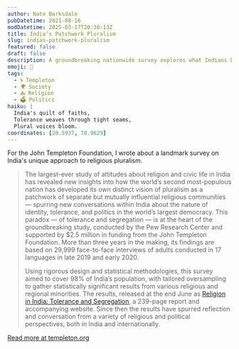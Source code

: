 ```yaml
---
author: Nate Barksdale
pubDatetime: 2021-08-16
modDatetime: 2025-03-17T20:38:13Z
title: India’s Patchwork Pluralism
slug: indias-patchwork-pluralism
featured: false
draft: false
description: A groundbreaking nationwide survey explores what Indians believe about their own and their fellow citizens’ religious faiths
emoji: 🧩
tags:
  - 🌀 Templeton
  - 🌍 Society
  - ⛪ Religion
  - 🗳️ Politics
haiku: |
  India's quilt of faiths,  
  Tolerance weaves through tight seams,  
  Plural voices bloom.
coordinates: [20.5937, 78.9629]
---
```


For the John Templeton Foundation, I wrote about a landmark survey on India's unique approach to religious pluralism.

> The largest-ever study of attitudes about religion and civic life in India has revealed new insights into how the world’s second most-populous nation has developed its own distinct vision of pluralism as a patchwork of separate but mutually influential religious communities — spurring new conversations within India about the nature of identity, tolerance, and politics in the world’s largest democracy. This paradox — of tolerance and segregation — is at the heart of the groundbreaking study, conducted by the Pew Research Center and supported by $2.5 million in funding from the John Templeton Foundation. More than three years in the making, its findings are based on 29,999 face-to-face interviews of adults conducted in 17 languages in late 2019 and early 2020.
>
> Using rigorous design and statistical methodologies, this survey aimed to cover 98% of India’s population, with tailored oversampling to gather statistically significant results from various religious and regional minorities. The results, released at the end June as [Religion in India: Tolerance and Segregation](https://www.pewforum.org/2021/06/29/religion-in-india-tolerance-and-segregation/), a 239-page report and accompanying website. Since then the results have spurred reflection and conversation from a variety of religious and political perspectives, both in India and internationally.

[Read more at templeton.org](https://www.templeton.org/news/indias-patchwork-pluralism)
